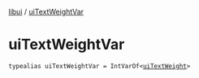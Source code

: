 [libui](index.md) / [uiTextWeightVar](./ui-text-weight-var.md)

# uiTextWeightVar

`typealias uiTextWeightVar = IntVarOf<`[`uiTextWeight`](ui-text-weight.md)`>`